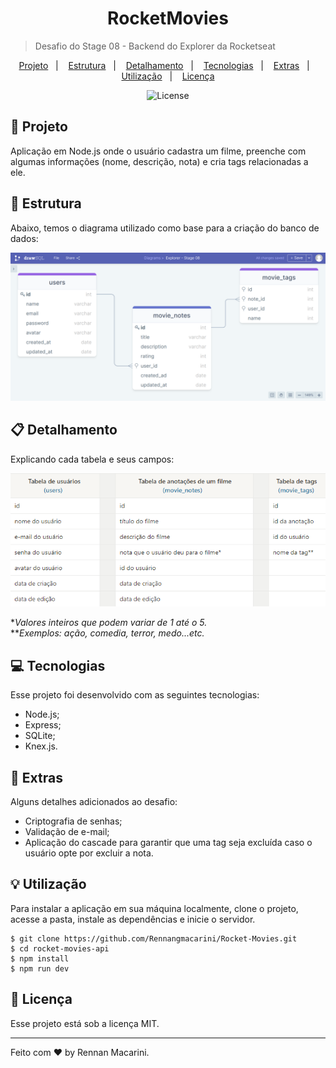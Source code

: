 <h1 align="center"> RocketMovies </h1>

> Desafio do Stage 08 - Backend do Explorer da Rocketseat

<p align="center">
  <a href="#project">Projeto</a>&nbsp;&nbsp;&nbsp;|&nbsp;&nbsp;&nbsp;
  <a href="#structure">Estrutura</a>&nbsp;&nbsp;&nbsp;|&nbsp;&nbsp;&nbsp;
  <a href="#details">Detalhamento</a>&nbsp;&nbsp;&nbsp;|&nbsp;&nbsp;&nbsp;
  <a href="#technologies">Tecnologias</a>&nbsp;&nbsp;&nbsp;|&nbsp;&nbsp;&nbsp;
  <a href="#extras">Extras</a>&nbsp;&nbsp;&nbsp;|&nbsp;&nbsp;&nbsp;
  <a href="#usage">Utilização</a>&nbsp;&nbsp;&nbsp;|&nbsp;&nbsp;&nbsp;
  <a href="#license">Licença</a>
</p>

<p align="center">
  <img alt="License" src="https://img.shields.io/static/v1?label=license&message=MIT&color=49AA26&labelColor=000000">
</p>

<h2 id="project">📁 Projeto</h2>

Aplicação em Node.js onde o usuário cadastra um filme, preenche com algumas informações (nome, descrição, nota) e cria tags relacionadas a ele.

<h2 id="structure">📌 Estrutura</h2>

Abaixo, temos o diagrama utilizado como base para a criação do banco de dados:

!["Estrutura do banco de dados"](./.github/database-structure.png)

<h2 id="details">📋 Detalhamento</h2>

Explicando cada tabela e seus campos:

<p align="center">
  <img alt="Explicação do banco de dados" src="./.github/database-explanation.png">
</p>

**Valores inteiros que podem variar de 1 até o 5.* <br>
***Exemplos: ação, comedia, terror, medo...etc.*

<h2 id="technologies">💻 Tecnologias</h2>

Esse projeto foi desenvolvido com as seguintes tecnologias:

- Node.js;
- Express;
- SQLite;
- Knex.js.

<h2 id="extras">🔖 Extras</h2>

Alguns detalhes adicionados ao desafio:

- Criptografia de senhas;
- Validação de e-mail;
- Aplicação do cascade para garantir que uma tag seja excluída caso o usuário opte por excluir a nota.

<h2 id="usage">💡 Utilização</h2>

Para instalar a aplicação em sua máquina localmente, clone o projeto, acesse a pasta, instale as dependências e inicie o servidor.

```
$ git clone https://github.com/Rennangmacarini/Rocket-Movies.git
$ cd rocket-movies-api
$ npm install
$ npm run dev
```

<h2 id="license">📝 Licença</h2>

Esse projeto está sob a licença MIT.

---

Feito com :heart: by Rennan Macarini.
